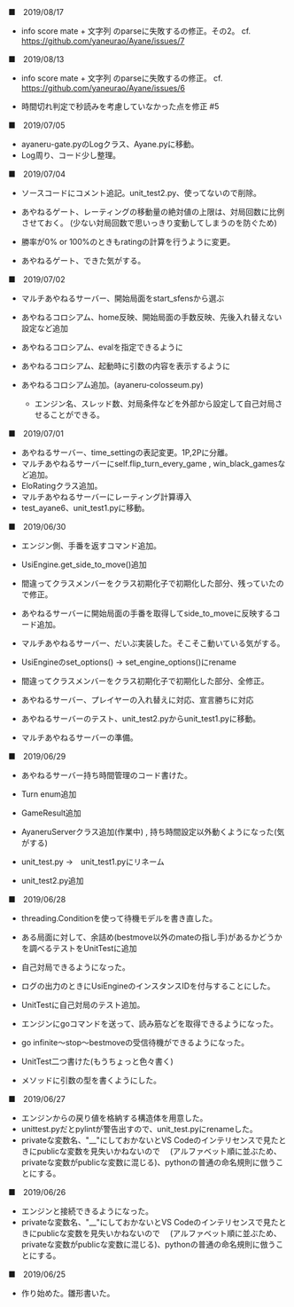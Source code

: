 
■　2019/08/17

- info score mate + 文字列 のparseに失敗するの修正。その2。
    cf. https://github.com/yaneurao/Ayane/issues/7


■　2019/08/13


- info score mate + 文字列 のparseに失敗するの修正。
    cf. https://github.com/yaneurao/Ayane/issues/6

- 時間切れ判定で秒読みを考慮していなかった点を修正 #5


■　2019/07/05


- ayaneru-gate.pyのLogクラス、Ayane.pyに移動。
- Log周り、コード少し整理。


■　2019/07/04


- ソースコードにコメント追記。unit_test2.py、使ってないので削除。


- あやねるゲート、レーティングの移動量の絶対値の上限は、対局回数に比例させておく。
 (少ない対局回数で思いっきり変動してしまうのを防ぐため)
- 勝率が0% or 100%のときもratingの計算を行うように変更。


- あやねるゲート、できた気がする。


■　2019/07/02


- マルチあやねるサーバー、開始局面をstart_sfensから選ぶ
- あやねるコロシアム、home反映、開始局面の手数反映、先後入れ替えない設定など追加
- あやねるコロシアム、evalを指定できるように
- あやねるコロシアム、起動時に引数の内容を表示するように


- あやねるコロシアム追加。(ayaneru-colosseum.py)
    - エンジン名、スレッド数、対局条件などを外部から設定して自己対局させることができる。


■　2019/07/01


- あやねるサーバー、time_settingの表記変更。1P,2Pに分離。
- マルチあやねるサーバーにself.flip_turn_every_game , win_black_gamesなど追加。
- EloRatingクラス追加。
- マルチあやねるサーバーにレーティング計算導入
- test_ayane6、unit_test1.pyに移動。


■　2019/06/30


- エンジン側、手番を返すコマンド追加。
- UsiEngine.get_side_to_move()追加
- 間違ってクラスメンバーをクラス初期化子で初期化した部分、残っていたので修正。
- あやねるサーバーに開始局面の手番を取得してside_to_moveに反映するコード追加。


- マルチあやねるサーバー、だいぶ実装した。そこそこ動いている気がする。
- UsiEngineのset_options() → set_engine_options()にrename
- 間違ってクラスメンバーをクラス初期化子で初期化した部分、全修正。


- あやねるサーバー、プレイヤーの入れ替えに対応、宣言勝ちに対応
- あやねるサーバーのテスト、unit_test2.pyからunit_test1.pyに移動。
- マルチあやねるサーバーの準備。


■　2019/06/29


- あやねるサーバー持ち時間管理のコード書けた。


- Turn enum追加
- GameResult追加
- AyaneruServerクラス追加(作業中) , 持ち時間設定以外動くようになった(気がする)
- unit_test.py →　unit_test1.pyにリネーム
- unit_test2.py追加


■　2019/06/28


- threading.Conditionを使って待機モデルを書き直した。


- ある局面に対して、余詰め(bestmove以外のmateの指し手)があるかどうかを調べるテストをUnitTestに追加


- 自己対局できるようになった。
- ログの出力のときにUsiEngineのインスタンスIDを付与することにした。
- UnitTestに自己対局のテスト追加。


- エンジンにgoコマンドを送って、読み筋などを取得できるようになった。
- go infinite～stop～bestmoveの受信待機ができるようになった。
- UnitTest二つ書けた(もうちょっと色々書く)
- メソッドに引数の型を書くようにした。


■　2019/06/27


- エンジンからの戻り値を格納する構造体を用意した。
- unittest.pyだとpylintが警告出すので、unit_test.pyにrenameした。
- privateな変数名、"__"にしておかないとVS Codeのインテリセンスで見たときにpublicな変数を見失いかねないので
　(アルファベット順に並ぶため、privateな変数がpublicな変数に混じる)、pythonの普通の命名規則に倣うことにする。


■　2019/06/26


- エンジンと接続できるようになった。
- privateな変数名、"__"にしておかないとVS Codeのインテリセンスで見たときにpublicな変数を見失いかねないので
　(アルファベット順に並ぶため、privateな変数がpublicな変数に混じる)、pythonの普通の命名規則に倣うことにする。


■　2019/06/25


- 作り始めた。雛形書いた。
